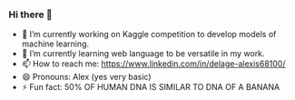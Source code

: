 ### Hi there 👋


- 🔭 I’m currently working on Kaggle competition to develop models of machine learning. 
- 🌱 I’m currently learning web language to be versatile in my work. 
- 📫 How to reach me: https://www.linkedin.com/in/delage-alexis68100/
- 😄 Pronouns: Alex (yes very basic)
- ⚡ Fun fact: 50% OF HUMAN DNA IS SIMILAR TO DNA OF A BANANA
